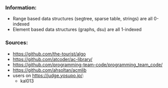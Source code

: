 ### Information:
- Range based data structures (segtree, sparse table, strings) are all 0-indexed
- Element based data structures (graphs, dsu) are all 1-indexed

### Sources:

- https://github.com/the-tourist/algo
- https://github.com/atcoder/ac-library/
- https://github.com/programming-team-code/programming_team_code/
- https://github.com/ahsoltan/acmlib
- users on https://judge.yosupo.jp/:
    - kal013